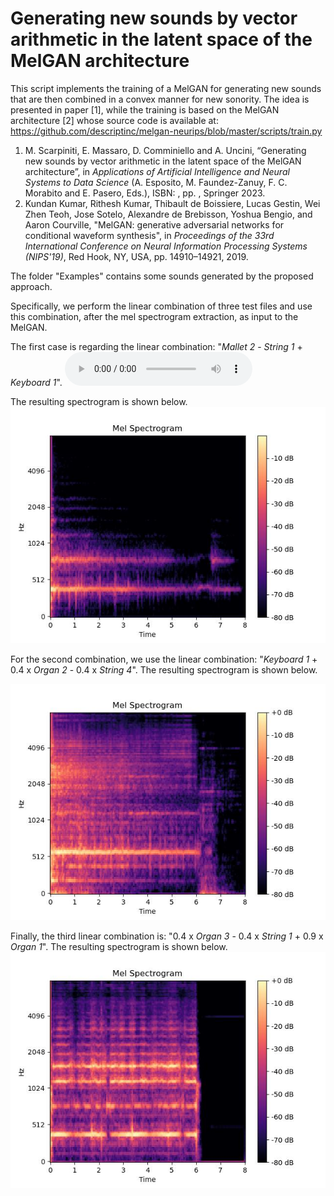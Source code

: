 # Generating new sounds by vector arithmetic in the latent space of the MelGAN architecture

This script implements the training of a MelGAN for generating new sounds that are then combined in a convex manner for new sonority. The idea is presented in paper [1], while the training is based on the MelGAN architecture [2] whose source code is available at: https://github.com/descriptinc/melgan-neurips/blob/master/scripts/train.py

1. M. Scarpiniti, E. Massaro, D. Comminiello and A. Uncini, “Generating new sounds by vector arithmetic in the latent space of the MelGAN architecture”, in *Applications of Artificial Intelligence and Neural Systems to Data Science* (A. Esposito, M. Faundez-Zanuy, F. C. Morabito and E. Pasero, Eds.), ISBN: , pp. , Springer 2023.
2. Kundan Kumar, Rithesh Kumar, Thibault de Boissiere, Lucas Gestin, Wei Zhen Teoh, Jose Sotelo, Alexandre de Brebisson, Yoshua Bengio, and Aaron Courville, "MelGAN: generative adversarial networks for conditional waveform synthesis", in *Proceedings of the 33rd International Conference on Neural Information Processing Systems (NIPS'19)*, Red Hook, NY, USA, pp. 14910–14921, 2019.

The folder "Examples" contains some sounds generated by the proposed approach.

Specifically, we perform the linear combination of three test files and use this combination, after the mel spectrogram extraction, as input to the MelGAN.

The first case is regarding the linear combination: "*Mallet 2* - *String 1* + *Keyboard 1*". 
![Alt text](Examples/Example1.wav?raw=true "Example 1")

The resulting spectrogram is shown below.
![Alt text](Examples/Example1.jpg?raw=true "Example 1")


For the second combination, we use the linear combination: "*Keyboard 1* + 0.4 x *Organ 2* - 0.4 x *String 4*". The resulting spectrogram is shown below.

![Alt text](Examples/Example2.jpg?raw=true "Example 2")


Finally, the third linear combination is: "0.4 x *Organ 3* - 0.4 x *String 1* + 0.9 x *Organ 1*". The resulting spectrogram is shown below.
![Alt text](Examples/Example3.jpg?raw=true "Example 3")

